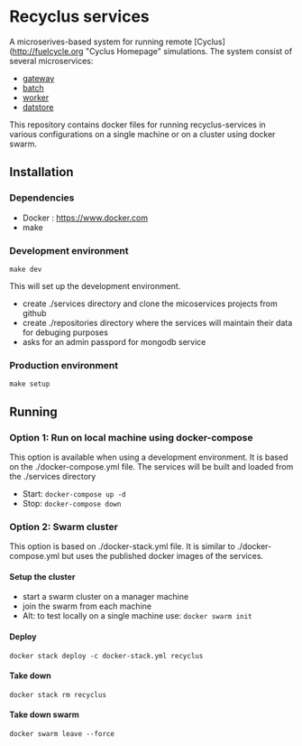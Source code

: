 # Recyclus services 

A microserives-based system for running remote [Cyclus](http://fuelcycle.org "Cyclus Homepage" simulations. The system 
consist of several microservices:
* [gateway](https://github.com/yarden-livnat/recyclus-gateway.git)
* [batch](https://github.com/yarden-livnat/recyclus-batch.git)
* [worker](https://github.com/yarden-livnat/recyclus-worker.git)
* [datstore](https://github.com/yarden-livnat/recyclus-datastore.git)

This repository contains docker files for running recyclus-services in various configurations on a single machine or on 
a cluster using docker swarm.

## Installation

### Dependencies
* Docker : https://www.docker.com
* make

### Development environment
`make dev`

This will set up the development environment. 
* create ./services directory and clone the micoservices projects from github
* create ./repositories directory where the services will maintain their data for debuging purposes
* asks for an admin passpord for mongodb service


### Production environment 
`make setup`

 
## Running

### Option 1: Run on local machine using docker-compose
This option is available when using a development environment. It is based on the ./docker-compose.yml file.
The services will be built and loaded from the ./services directory

* Start: `docker-compose up -d`
* Stop: `docker-compose down`

### Option 2: Swarm cluster

This option is based on ./docker-stack.yml file. It is similar to ./docker-compose.yml but uses the published docker 
images of the services.

#### Setup the cluster
* start a swarm cluster on a manager machine
* join the swarm from each machine
* Alt: to test locally on a single machine use: `docker swarm init`

#### Deploy
`docker stack deploy -c docker-stack.yml recyclus`

#### Take down
`docker stack rm recyclus`

#### Take down swarm
`docker swarm leave --force`


